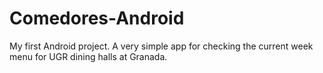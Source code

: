 # Comedores-Android

My first Android project. A very simple app for checking the current week menu for UGR dining halls at Granada.
